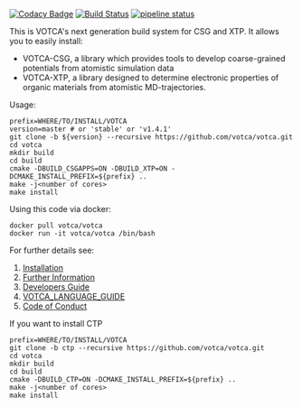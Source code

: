 [![Codacy Badge](https://api.codacy.com/project/badge/Grade/48a26be8dd8b4f0fa67c93646fa6d30d)](https://www.codacy.com/manual/votca-package/votca?utm_source=github.com&amp;utm_medium=referral&amp;utm_content=votca/votca&amp;utm_campaign=Badge_Grade)
[![Build Status](https://travis-ci.org/votca/votca.svg?branch=master)](https://travis-ci.org/votca/votca)
[![pipeline status](https://gitlab.com/votca/votca/badges/master/pipeline.svg)](https://gitlab.com/votca/votca/commits/master)

This is VOTCA's next generation build system for CSG and XTP. It allows you to easily install: 

- VOTCA-CSG, a library which provides tools to develop coarse-grained potentials from atomistic simulation data
- VOTCA-XTP, a library designed to determine electronic properties of organic materials from atomistic MD-trajectories.

Usage:

    prefix=WHERE/TO/INSTALL/VOTCA
    version=master # or 'stable' or 'v1.4.1'
    git clone -b ${version} --recursive https://github.com/votca/votca.git
    cd votca
    mkdir build
    cd build
    cmake -DBUILD_CSGAPPS=ON -DBUILD_XTP=ON -DCMAKE_INSTALL_PREFIX=${prefix} ..
    make -j<number of cores>
    make install

Using this code via docker:

    docker pull votca/votca
    docker run -it votca/votca /bin/bash

For further details see:

1. [Installation](share/doc/INSTALL.md)
2. [Further Information](http://www.votca.org)
3. [Developers Guide](share/doc/DEVELOPERS_GUIDE.md)
4. [VOTCA_LANGUAGE_GUIDE](share/doc/VOTCA_LANGUAGE_GUIDE.md)
5. [Code of Conduct](share/doc/CODE_OF_CONDUCT.md)

If you want to install CTP 

    prefix=WHERE/TO/INSTALL/VOTCA
    git clone -b ctp --recursive https://github.com/votca/votca.git
    cd votca
    mkdir build
    cd build
    cmake -DBUILD_CTP=ON -DCMAKE_INSTALL_PREFIX=${prefix} ..
    make -j<number of cores>
    make install
